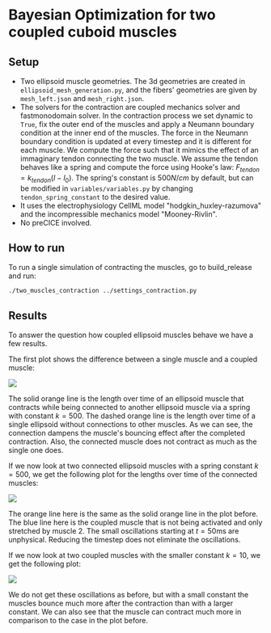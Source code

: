 # Bayesian Optimization for two coupled cuboid muscles

## Setup
- Two ellipsoid muscle geometries. The 3d geometries are created in ```ellipsoid_mesh_generation.py```, and the fibers' geometries are given by ```mesh_left.json``` and ```mesh_right.json```.
- The solvers for the contraction are coupled mechanics solver and fastmonodomain solver. In the contraction process we set dynamic to `True`, fix the outer end of the muscles and apply a Neumann boundary condition at the inner end of the muscles. The force in the Neumann boundary condition is updated at every timestep and it is different for each muscle. We compute the force such that it mimics the effect of an immaginary tendon connecting the two muscle. We assume the tendon behaves like a spring and compute the force using Hooke's law: $F_{tendon} = k_{tendon} (l − l_0 )$. The spring's constant is $500N/cm$ by default, but can be modified in ```variables/variables.py``` by changing ```tendon_spring_constant``` to the desired value.
- It uses the electrophysiology CellML model "hodgkin_huxley-razumova" and the incompressible mechanics model "Mooney-Rivlin".
- No preCICE involved. 

## How to run
To run a single simulation of contracting the muscles, go to build_release and run:
```
./two_muscles_contraction ../settings_contraction.py
```

## Results
To answer the question how coupled ellipsoid muscles behave we have a few results.

The first plot shows the difference between a single muscle and a coupled muscle: 

![](../../figures/comparison_coupled_ellipsoid_muscle_single_muscle_k_500.png)

The solid orange line is the length over time of an ellipsoid muscle that contracts while being connected to another ellipsoid muscle via a spring with constant $k=500$. The dashed orange line is the length over time of a single ellipsoid without connections to other muscles. As we can see, the connection dampens the muscle's bouncing effect after the completed contraction. Also, the connected muscle does not contract as much as the single one does.

If we now look at two connected ellipsoid muscles with a spring constant $k=500$, we get the following plot for the lengths over time of the connected muscles:

![](../../figures/1ms_k_500_ellipsoid.png)

The orange line here is the same as the solid orange line in the plot before. The blue line here is the coupled muscle that is not being activated and only stretched by muscle 2. The small oscillations starting at $t=50$ms are unphysical. Reducing the timestep does not eliminate the oscillations.

If we now look at two coupled muscles with the smaller constant $k=10$, we get the following plot:

![](../../figures/k_tendon_10_ellipsoid.png)

We do not get these oscillations as before, but with a small constant the muscles bounce much more after the contraction than with a larger constant. We can also see that the muscle can contract much more in comparison to the case in the plot before.